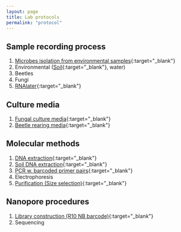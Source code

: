 ```yaml
---
layout: page
title: Lab protocols
permalink: "protocol"
---
```

## Sample recording process
1. [Microbes isolation from environmental samples](https://www.protocols.io/view/step-by-step-from-environmental-samples-to-preserv-n2bvj8mk5gk5/v1){:target="_blank"}<br>
2. Environmental ([Soil](https://protocols.io/view/soil-sample-citizen-scientists-chinese-ccedsta6.html){:target="_blank"}, water)
3. Beetles
4. Fungi
5. [RNAlater](https://www.protocols.io/view/rnalater-recipe-bp2l61w35vqe/v1){:target="_blank"}<br>

## Culture media
1. [Fungal culture media](https://protocols.io/view/mycology-media-b9eir3ce.html){:target="_blank"}<br>
2. [Beetle rearing media](https://www.protocols.io/view/beetle-rearing-media-cbhbsj2n.html){:target="_blank"}<br>

## Molecular methods
1. [DNA extraction](https://www.protocols.io/view/dna-extraction-v9-0-modified-bomb-czxsx7ne){:target="_blank"}<br>
2. [Soil DNA extraction](https://www.protocols.io/view/soil-sample-dna-extraction-supersoil-rm7vzbzj2vx1/v1){:target="_blank"}<br>
3. [PCR w. barcoded primer pairs](https://www.protocols.io/view/2-step-pcr-mixture-and-conditions-barcoded-head-pr-g88jbzzup){:target="_blank"}<br>
4. Electrophoresis
5. [Purification (Size selection)](https://www.protocols.io/view/purification-size-selection-g88hbzzt7){:target="_blank"}<br>

## Nanopore procedures
1. [Library construction (R10 NB barcode)](https://protocols.io/view/nanopore-library-preparation-for-r10-native-barcod-ejg7bcjzp.html){:target="_blank"}<br>
2. Sequencing
